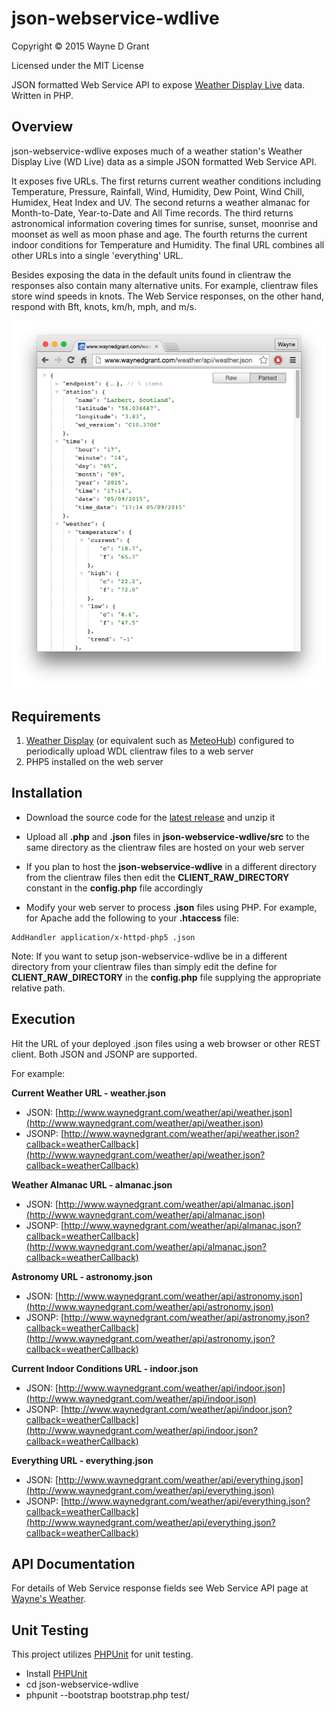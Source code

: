 # json-webservice-wdlive

Copyright © 2015 Wayne D Grant

Licensed under the MIT License

JSON formatted Web Service API to expose [Weather Display Live](http://www.weather-display.com/wdlive.php) data. Written in PHP.

## Overview

json-webservice-wdlive exposes much of a weather station's Weather Display Live (WD Live) data as a simple JSON formatted Web Service API.

It exposes five URLs. The first returns current weather conditions including Temperature, Pressure, Rainfall, Wind, Humidity, Dew Point, Wind Chill, Humidex, Heat Index and UV. The second returns a weather almanac for Month-to-Date, Year-to-Date and All Time records. The third returns astronomical information covering times for sunrise, sunset, moonrise and moonset as well as moon phase and age. The fourth returns the current indoor conditions for Temperature and Humidity. The final URL combines all other URLs into a single 'everything' URL.

Besides exposing the data in the default units found in clientraw the responses also contain many alternative units. For example, clientraw files store wind speeds in knots. The Web Service responses, on the other hand, respond with Bft, knots, km/h, mph, and m/s.

![alt tag](json-webservice-wdlive.png)

## Requirements

1. [Weather Display](http://www.weather-display.com) (or equivalent such as [MeteoHub](http://wiki.meteohub.de)) configured to periodically upload WDL clientraw files to a web server
2. PHP5 installed on the web server

## Installation

* Download the source code for the [latest release](https://github.com/waynedgrant/json-webservice-wdlive/releases) and unzip it

* Upload all **.php** and **.json** files in **json-webservice-wdlive/src** to the same directory as the clientraw files are hosted on your web server

* If you plan to host the **json-webservice-wdlive** in a different directory from the clientraw files then edit the **CLIENT_RAW_DIRECTORY** constant in the **config.php** file accordingly

* Modify your web server to process **.json** files using PHP. For example, for Apache add the following to your **.htaccess** file:

```
AddHandler application/x-httpd-php5 .json
```

Note: If you want to setup json-webservice-wdlive be in a different directory from your clientraw files than simply edit the define for **CLIENT_RAW_DIRECTORY** in the **config.php** file supplying the appropriate relative path.

## Execution

Hit the URL of your deployed .json files using a web browser or other REST client. Both JSON and JSONP are supported.

For example:

**Current Weather URL - weather.json**

* JSON: [http://www.waynedgrant.com/weather/api/weather.json](http://www.waynedgrant.com/weather/api/weather.json)
* JSONP: [http://www.waynedgrant.com/weather/api/weather.json?callback=weatherCallback](http://www.waynedgrant.com/weather/api/weather.json?callback=weatherCallback)

**Weather Almanac URL - almanac.json**

* JSON: [http://www.waynedgrant.com/weather/api/almanac.json](http://www.waynedgrant.com/weather/api/almanac.json)
* JSONP: [http://www.waynedgrant.com/weather/api/almanac.json?callback=weatherCallback](http://www.waynedgrant.com/weather/api/almanac.json?callback=weatherCallback)

**Astronomy URL - astronomy.json**

* JSON: [http://www.waynedgrant.com/weather/api/astronomy.json](http://www.waynedgrant.com/weather/api/astronomy.json)
* JSONP: [http://www.waynedgrant.com/weather/api/astronomy.json?callback=weatherCallback](http://www.waynedgrant.com/weather/api/astronomy.json?callback=weatherCallback)

**Current Indoor Conditions URL - indoor.json**

* JSON: [http://www.waynedgrant.com/weather/api/indoor.json](http://www.waynedgrant.com/weather/api/indoor.json)
* JSONP: [http://www.waynedgrant.com/weather/api/indoor.json?callback=weatherCallback](http://www.waynedgrant.com/weather/api/indoor.json?callback=weatherCallback)

**Everything URL - everything.json**

* JSON: [http://www.waynedgrant.com/weather/api/everything.json](http://www.waynedgrant.com/weather/api/everything.json)
* JSONP: [http://www.waynedgrant.com/weather/api/everything.json?callback=weatherCallback](http://www.waynedgrant.com/weather/api/everything.json?callback=weatherCallback)

## API Documentation

For details of Web Service response fields see Web Service API page at [Wayne's Weather](http://www.waynedgrant.com/weather/api.html).

## Unit Testing

This project utilizes [PHPUnit](https://phpunit.de/) for unit testing.

* Install [PHPUnit](https://phpunit.de/)
* cd json-webservice-wdlive
* phpunit --bootstrap bootstrap.php test/
